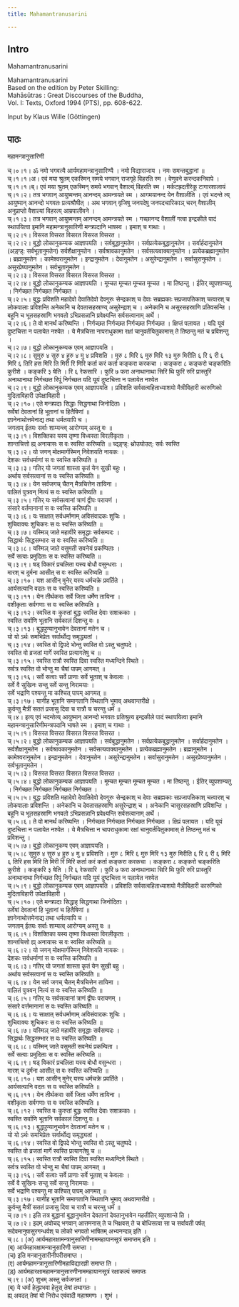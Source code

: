 ```yaml
---
title: Mahamantranusarini

---
```

## Intro
  
  
  
  
Mahamantranusarini  
  
  
  
  
Mahamantranusarini  
Based on the edition by Peter Skilling:   
Mahāsūtras : Great Discourses of the Buddha,  
Vol. I: Texts, Oxford 1994 (PTS), pp. 608-622.  
  
  
Input by Klaus Wille (Göttingen)  
  
  
  


## पाठः
  
  
  
  
  
  
महामन्त्रानुसारिणी  
  
  
च्।०।१। ॐ नमो भगवत्यै आर्यमहामन्त्रानुसारिण्यै । नमो विद्याराजाय । नमः समन्तबुद्धानां ॥  
च्।१।१।अ। एवं मया श्रुतम् एकस्मिन् समये भगवान् राजगृहे विहरति स्म । वेणुवने करन्दकनिवापे ।  
च्।१।१।ब्। एवं मया श्रुतम् एकस्मिन् समये भगवान् वैशाल्य्ं विहरति स्म । मर्कटह्रदतीरेकू टागारशालायं  
च्।१।२। तत्र भगवान् आयुष्मन्तम् आनन्दम् आमन्त्रयते स्म । आगमयानन्द येन वैशालीति । एवं भदन्ते त्य् आयुष्मान् आनन्दो भगवतः प्रत्यश्रौषीत् । अथ भगवान् वृजिषु जनपदेषु जनपदचारिकाञ् चरन् वैशालीम् अनुप्राप्तो वैशाल्यां विहरत्य् आम्रपालीवने ।  
च्।१।३। तत्र भगवान् आयुष्मन्तम् आनन्दम् आमन्त्रयते स्म । गच्छानन्द वैशालीं गत्वा इन्द्रकीले पादं स्थापयित्वा इमानि महामन्त्रानुसारिणी मन्त्रपदानि भाषस्व । इमाश् च गाथाः ।  
च्।२।१। विसरत विसरत विसरत विसरत विसरत ।  
च्।२।२। बुद्धो लोकानुकम्पक आज्ञापयति । सर्वबुद्धानुमतेन । सर्वप्रत्येकबुद्धानुमतेन । सर्वार्हदानुमतेन (अड़्ग्ह्: सर्वभूतानुमतेन) सर्वशैक्षानुमतेन । सर्वश्रावकानुमतेन । सर्वसत्यवाक्यानुमतेन । प्रत्येकब्रह्मानुमतेन । ब्रह्मानुमतेन । कामेश्वरानुमतेन । इन्द्रानुमतेन । देवानुमतेन । असुरेन्द्रानुमतेन । सर्वासुरानुमतेन । असुरप्रेष्यानुमतेन । सर्वभूतानुमतेन ।  
च्।२।३। विसरत विसरत विसरत विसरत विसरत ।  
च्।२।४। बुद्धो लोकानुकम्पक आज्ञापयति । मूम्चत मूम्चत मूम्चत मूम्चत । मा तिष्ठन्तु । ईतिर् व्युपशाम्यतु । निर्गच्छत निर्गच्छत निर्गच्छत ।  
च्।२।५। बुद्धः प्रविशति महादेवो देवातिदेवो देवगुरुः सेन्द्रकाश् च देवाः सब्रह्मकाः सप्रजापतिकाश् चत्वारश् च लोकपालाः प्रविशन्ति अनेकानि च देवतासहस्राण्य् असुरेन्द्राश् च । अनेकानि च असुरसहस्राणि प्रतिवसन्ति । बहूनि च भूतसहस्राणि भगवतो ऽभिप्रसन्नानि प्रवेक्ष्यन्ति सर्वसत्वानाम् अर्थे ।  
च्।२।६। ते वो मानर्थं करिष्यन्ति । निर्गच्छत निर्गच्छत निर्गच्छत निर्गच्छत । क्षिप्तं पलायत । यदि यूयं दुष्टचित्ता न पलायेत नश्येत । ये मैत्रचित्ता नापराधुकामा रक्षां चानुवर्तयितुकामास् ते तिष्ठन्तु मतं च प्रविशन्तु ।  
च्।२।७। बुद्धो लोकानुकम्पक एवम् आज्ञापयति ।  
च्।२।८। सुमुरु ४ सुरु ४ हुरु ४ मु ४ प्रविशति । मुरु ८ मिरि ६ मुरु मिरि १३ मुरु मिरीति ६ रि ६ री ६ मिरि ६ तिरि हस मिरि ति मिरी रि मिरि कर्ता करं कर्ता कङ्करा करकचा । कङ्करा ८ कङ्करो चङ्करिति कुरीशे । कङ्करि ३ षेति । रि ६ रेफसारि । फुरि ७ फरा अनाथानाथा सिरि थि फुरि रुरि प्रास्तुरि अनाथानाथा निर्गच्छत रिपूं निर्गच्छत यदि यूयं दुष्टचित्ता न पलायेत नश्येत  
च्।२।९। बुद्धो लोकानुकम्पक एवम् आज्ञापयति । प्रविशति सर्वसत्वहिताध्याशयो मैत्रीविहारी कारुणिको मुदिताविहारी उपेक्षाविहारी ।  
च्।२।१०। एते मन्त्रपदाः सिद्धाः सिद्धगाथा जिनोदिताः ।  
     सर्वेषां देवतानां हि भूतानां च हितैषिणां ॥  
     ज्ञानेनाथोत्तमेनाद्य तथा धर्मतयापि च ।  
     जगताम् ईतयः सर्वाः शाम्यन्त्व् आरोग्यम् अस्तु वः ॥  
च्।३।१। विशक्तिका यस्य तृष्णा विध्वस्ता विरलीकृताः ।  
     शान्तचित्तो ह्य् अनायासः स वः स्वस्ति करिष्यति ॥ च्द्ड़्ग्ह्: थ्रोउघोउत्: सर्वः स्वस्ति  
च्।३।२। यो जगन् मोक्षमार्गस्मिन् निवेशयति नायकः ।  
     देशकः सर्वधर्माणां स वः स्वस्ति करिष्यति ॥  
च्।३।३। गतिर् यो जगतां शास्ता कृतं येन सुखी बहुः ।  
     अर्थाय सर्वसत्वानां स वः स्वस्ति करिष्यति ॥  
च्।३।४। येन सर्वजगच् चैतन् मैत्रचित्तेन तायिना ।  
     पालितं पुत्रवन् नित्यं स वः स्वस्ति करिष्यति ॥  
च्।३।५। गतिर् यः सर्वसत्वानां त्राणं द्वीपः परायणं ।  
     संसारे वर्तमानानां स वः स्वस्ति करिष्यति ॥  
च्।३।६। यः साक्षात् सर्वधर्माणाम् अविसंवादकः शुचिः ।  
     शुचिवाक्यः शुचिकरः स वः स्वस्ति करिष्यति ॥  
च्।३।७। यस्मिञ् जाते महावीरे समृद्धाः सर्वसम्पदः ।  
     सिद्धार्थः सिद्धसम्भारः स वः स्वस्ति करिष्यति ॥  
च्।३।८। यस्मिञ् जाते वसुमती सवनेयं प्रकम्पिताः ।  
     सर्वे सत्वाः प्रमुदिताः स वः स्वस्ति करिष्यति ॥  
च्।३।९। षड् विकारं प्रचलिता यस्य बोधौ वसुन्धराः ।  
     मारश् च दुर्मना आसीत् स वः स्वस्ति करिष्यति ॥  
च्।३।१०। यश आसीन् मुनेर् यस्य धर्मचक्रे प्रवर्तिते ।  
     आर्यसत्यानि वदतः स वः स्वस्ति करिष्यति ॥  
च्।३।११। येन तीर्थकराः सर्वे जिता धर्मेण तायिना ।  
     वशीकृताः सर्वगणाः स वः स्वस्ति करिष्यति ॥  
च्।३।१२। स्वस्ति वः कुरुतां बुद्धः स्वस्ति देवाः सशक्रकाः ।  
     स्वस्ति सर्वाणि भूतानि सर्वकालं दिशन्तु वः ॥  
च्।३।१३। बुद्धपुण्यानुभावेन देवतानां मतेन च ।  
     यो यो ऽर्थः समभिप्रेतः सर्वार्थोद्य समृद्ध्यतां ।  
च्।३।१४। स्वस्ति वो द्विपदे भोन्तु स्वस्ति वो ऽस्तु चतुष्पदे ।  
     स्वस्ति वो व्रजतां मार्गे स्वस्ति प्रत्यागतेषु च ॥  
च्।३।१५। स्वस्ति रात्रौ स्वस्ति दिवा स्वस्ति मध्यन्दिने स्थिते ।  
     सर्वत्र स्वस्ति वो भोन्तु मा चैषां पापम् आगमत् ॥  
च्।३।१६। सर्वे सत्वाः सर्वे प्राणाः सर्वे भूताश् च केवलाः ।  
     सर्वे वै सुखिनः सन्तु सर्वे सन्तु निरामयाः ।  
     सर्वे भद्राणि पश्यन्तु मा कश्चित् पापम् आगमत् ॥  
च्।३।१७। यानीह भूतानि समागतानि स्थितानि भूमाव् अथवान्तरीक्षे ।  
     कुर्वन्तु मैत्रीं सततं प्रजासु दिवा च रात्रौ च चरन्तु धर्मं ॥  
च्।४। इत्य् एवं भदन्तेत्य् आयुष्मान् आनन्दो भगवतः प्रतिश्रुत्य इन्द्रकीले पादं स्थापयित्वा इमानि महामन्त्रानुसारिणीमन्त्रपदानि भाषते स्म । इमाश् च गाथाः ।  
च्।५।१। विसरत विसरत विसरत विसरत विसरत ।  
च्।५।२। बुद्धो लोकानुकम्पक आज्ञापयति । सर्वबुद्धानुमतेन । सर्वप्रत्येकबुद्धानुमतेन । सर्वार्हदानुमतेन । सर्वशैक्षानुमतेन । सर्वश्रावकानुमतेन । सर्वसत्यवाक्यानुमतेन । प्रत्येकब्रह्मानुमतेन । ब्रह्मानुमतेन । कामेश्वरानुमतेन । इन्द्रानुमतेन । देवानुमतेन । असुरेन्द्रानुमतेन । सर्वासुरानुमतेन । असुरप्रेष्यानुमतेन । सर्वभूतानुमतेन ।  
च्।५।३। विसरत विसरत विसरत विसरत विसरत ।  
च्।५।४। बुद्धो लोकानुकम्पक आज्ञापयति । मूम्चत मूम्चत मूम्चत मूम्चत । मा तिष्ठन्तु । ईतिर् व्युपशाम्यतु । निर्गच्छत निर्गच्छत निर्गच्छत निर्गच्छत ।  
च्।५।५। बुद्धः प्रविशति महादेवो देवातिदेवो देवगुरुः सेन्द्रकाश् च देवाः सब्रह्मकाः सप्रजापतिकाश् चत्वारश् च लोकपालाः प्रविशन्ति । अनेकानि च देवतासहस्राणि असुरेन्द्राश् च । अनेकानि चासुरसहस्राणि प्रविशन्ति । बहूनि च भूतसहस्राणि भगवतो ऽभिप्रसन्नानि प्रवेक्ष्यन्ति सर्वसत्वानाम् अर्थे ।  
च्।५।६। ते वो मानर्थं करिष्यन्ति । निर्गच्छत निर्गच्छत निर्गच्छत निर्गच्छत । क्षिप्रं पलायत । यदि यूयं दुष्टचित्ता न पलायेत नश्येत । ये मैत्रचित्ता न चापराधुकामा रक्षां चानुवर्तयितुकामास् ते तिष्ठन्तु मतं च प्रविशन्तु ।  
च्।५।७। बुद्धो लोकानुकम्प एवम् आज्ञापयति ।  
च्।५।८  सुमुरु ४ सुरु ४ हुरु ४ मु ४ प्रविशति । मुरु ८ मिरि ६ मुरु मिरि १३ मुरु मिरीति ६ रि ६ री ६ मिरि ६ तिरि हस मिरि ति मिरी रि मिरि कर्ता करं कर्ता कङ्करा करकचा । कङ्करा ८ कङ्करो चङ्करिति कुरीशे । कङ्करि ३ षेति । रि ६ रेफसारि । फुरि ७ फरा अनाथानाथा सिरि थि फुरि रुरि प्रास्तुरि अनाथानाथा निर्गच्छत रिपूं निर्गच्छत यदि यूयं दुष्टचित्ता न पलायेत नश्येत  
च्।५।९। बुद्धो लोकानुकम्पक एवम् आज्ञापयति । प्रविशति सर्वसत्वहिताध्याशयो मैत्रीविहारी कारुणिको मुदिताविहारी उपेक्षाविहारी ।  
च्।५।१०। एते मन्त्रपदाः सिद्धाह् सिद्धगाथा जिनोदिताः ।  
     सर्वेषां देवतानां हि भूतानां च हितैषिणां ॥  
     ज्ञानेनाथोत्तमेनाद्य तथा धर्मतयापि च ।  
     जगताम् ईतयः सर्वाः शाम्यत्व् आरोग्यम् अस्तु वः ॥  
च्।६।१। विशक्तिका यस्य तृष्णा विध्वस्ता विरलीकृताः ।  
     शान्तचित्तो ह्य् अनायासः स वः स्वस्ति करिष्यति ॥  
च्।६।२। यो जगन् मोक्षमार्गस्मिन् निवेशयति नायकः ।  
     देशकः सर्वधर्माणां स वः स्वस्ति करिष्यति ॥  
च्।६।३। गतिर् यो जगतां शास्ता कृतं येन सुखी बहु ।  
     अर्थाय सर्वसत्वानां स वः स्वस्ति करिष्यति ॥  
च्।६।४। येन सर्व जगच् चैतन् मैत्रचित्तेन तायिना ।  
     पालितं पुत्रवन् नित्यं स वः स्वस्ति करिष्यति ॥  
च्।६।५। गतिर् यः सर्वसत्वानां त्राणं द्वीपः परायणम् ।  
     संसारे वर्त्तमानानां स वः स्वस्ति करिष्यति ॥  
च्।६।६। यः साक्षात् सर्वधर्माणाम् अविसंवादकः शुचिः ।  
     शुचिवाक्यः शुचिकरः स वः स्वस्ति करिष्यति ॥  
च्।६।७। यस्मिञ् जाते महावीरे समृद्धाः सर्वसम्पदः ।  
     सिद्धार्थः सिद्धसम्भार स वः स्वस्ति करिष्यति ॥  
च्।६।८। यस्मिन् जाते वसुमती सवनेयं प्रकम्पिता ।  
     सर्वे सत्वाः प्रमुदिताः स वः स्वस्ति करिष्यति ॥  
च्।६।९। षड् विकारं प्रचलिता यस्य बोधौ वसुन्धरा ।  
     मारश् च दुर्मना आसीत् स वः स्वस्ति करिष्यति ॥  
च्।६।१०। यश आसीन् मुनेर् यस्य धर्मचक्रे प्रवर्तिते ।  
     आर्यसत्यानि वदतः स वः स्वस्ति करिष्यति ॥  
च्।६।११। येन तीर्थकराः सर्वे जिता धर्मेण तायिना ।  
     वशीकृताः सर्वगणाः स वः स्वस्ति करिष्यति ॥  
च्।६।१२। स्वस्ति वः कुरुतां बुद्धः स्वस्ति देवाः सशक्रकाः ।  
     स्वस्ति सर्वाणि भूतानि सर्वकालं दिशन्तु वः ॥  
च्।६।१३। बुद्धपुण्यानुभावेन देवतानां मतेन च ।  
     यो यो ऽर्थः समभिप्रेतः सर्वार्थोद्य समृद्ध्यतां ।  
च्।६।१४। स्वस्ति वो द्विपदे भोन्तु स्वस्ति वो ऽस्तु चतुष्पदे ।  
     स्वस्ति वो व्रजतां मार्गे स्वस्ति प्रत्यागतेषु च ॥  
च्।६।१५। स्वस्ति रात्रौ स्वस्ति दिवा स्वस्ति मध्यन्दिने स्थिते ।  
     सर्वत्र स्वस्ति वो भोन्तु मा चैषां पापम् आगमत् ॥  
च्।३।१६। सर्वे सत्वाः सर्वे प्राणाः सर्वे भूताश् च केवलाः ।  
     सर्वे वै सुखिनः सन्तु सर्वे सन्तु निरामयाः ।  
     सर्वे भद्राणि पश्यन्तु मा कश्चित् पापम् आगमत् ॥  
च्।३।१७। यानीह भूतानि समागतानि स्थितानि भूमाव् अथवान्तरीक्षे ।  
     कुर्वन्तु मैत्रीं सततं प्रजासु दिवा च रात्रौ च चरन्तु धर्मं ॥  
च्।७।१। इति तत्र बुद्धानां बुद्धानुभावेन देवतानां देवतानुभावेन महतीतिर् व्युपशान्ते ति ।  
च्।७।२। इदम् अवोचद् भगवान् आत्तमनास् ते च भिक्षवस् ते च बोधिसत्वा सा च सर्वावती पर्षत् सदेवमानुषासुरगन्धर्वश् च लोको भगवतो भाषितम् अभ्यनन्दन्न् इति ।  
च्।८। (अ) आर्यमहारक्षामन्त्रानुसारिणीनाममहायानसूत्रं समाप्तम् इति ।  
     (ब्) आर्यमहारक्षामन्त्रानुसारिणी समप्ता ।  
     (च्) इति मन्त्रानुसारीनीपरीसमाप्त ।  
     (ए) आर्यमहामन्त्रानुसारिणीमहाविद्यारज्ञी समाप्त ति ।  
     (ड़्) आर्यमहारक्षामहामन्त्रानुसारणीनाममहायानसूत्रं रक्षाकल्पं समाप्तः  
च्।९। (अ) शुभम् अस्तु सर्वजगतां ।  
     (ब्) ये धर्मा हेतुप्रभवा हेतुस् तेषां तथागतः ।  
     ह्य् अवदत् तेषां यो निरोध एवंवादी महाश्रमणः । शुभं ।  
  
  
  
  
